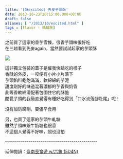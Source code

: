 ```yaml
---
title: '[酥excited] 先麥芋頭酥'
date: 2013-10-23T20:15:00.000+08:00
draft: false
aliases: [ "/2013/10/excited.html" ]
tags : [flavor - 螞蟻族]
---
```


之前買了這家的香芋雪條，很香芋頭味很好吃  
在三越看到先麥again，當然要試試起家的芋頭酥  

![](/images/smaitaro.jpg)

這非獨立包裝的蓋子是催我快點吃的樣子  
香酥的外皮，一咬便有小片小片落下  
芋頭餡料飽飽滿滿，軟綿綿的芋泥  
甜度剛好的味道混著濃郁的芋香與奶香  
此等香軟綿滑配著包圍住它的酥脆  
酷愛芋頭的我簡直覺得有種好吃得到「口水流落腳趾尾」呢！  
  
沒有加防腐劑，要儘早食用  
  
另，也買了這家的芋頭牛軋糖  
雖然芋頭味跟牛奶糖也很香  
不這個人覺得不好味，照也沒拍
  
\-----------------------------------------------  
  
延伸閱讀：[臺南喪食遊 w/六龜 (5D4N)](https://hidie.net/tainan5d4n/)
